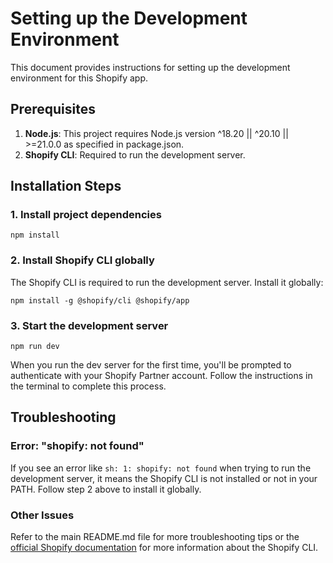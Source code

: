 # Setting up the Development Environment

This document provides instructions for setting up the development environment for this Shopify app.

## Prerequisites

1. **Node.js**: This project requires Node.js version ^18.20 || ^20.10 || >=21.0.0 as specified in package.json.
2. **Shopify CLI**: Required to run the development server.

## Installation Steps

### 1. Install project dependencies

```shell
npm install
```

### 2. Install Shopify CLI globally

The Shopify CLI is required to run the development server. Install it globally:

```shell
npm install -g @shopify/cli @shopify/app
```

### 3. Start the development server

```shell
npm run dev
```

When you run the dev server for the first time, you'll be prompted to authenticate with your Shopify Partner account. Follow the instructions in the terminal to complete this process.

## Troubleshooting

### Error: "shopify: not found"

If you see an error like `sh: 1: shopify: not found` when trying to run the development server, it means the Shopify CLI is not installed or not in your PATH. Follow step 2 above to install it globally.

### Other Issues

Refer to the main README.md file for more troubleshooting tips or the [official Shopify documentation](https://shopify.dev/docs/apps/tools/cli) for more information about the Shopify CLI.
